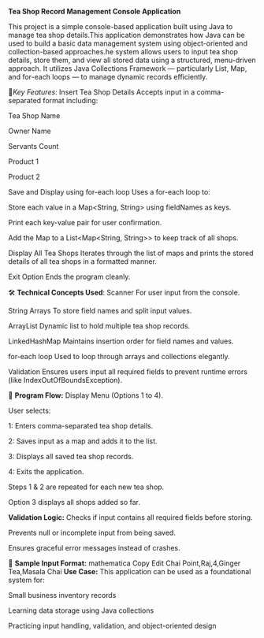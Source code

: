 **Tea Shop Record Management Console Application**

This project is a simple console-based application built using Java to manage tea shop details.This application demonstrates how Java can be used to build a basic data management system using object-oriented and collection-based approaches.he system allows users to input tea shop details, store them, and view all stored data using a structured, menu-driven approach. It utilizes Java Collections Framework — particularly List, Map, and for-each loops — to manage dynamic records efficiently.

🎯*Key Features*:
Insert Tea Shop Details
Accepts input in a comma-separated format including:

Tea Shop Name

Owner Name

Servants Count

Product 1

Product 2

Save and Display using for-each loop
Uses a for-each loop to:

Store each value in a Map<String, String> using fieldNames as keys.

Print each key-value pair for user confirmation.

Add the Map to a List<Map<String, String>> to keep track of all shops.

Display All Tea Shops
Iterates through the list of maps and prints the stored details of all tea shops in a formatted manner.

Exit Option
Ends the program cleanly.

🛠️ **Technical Concepts Used**:
Scanner
For user input from the console.

String Arrays
To store field names and split input values.

ArrayList
Dynamic list to hold multiple tea shop records.

LinkedHashMap
Maintains insertion order for field names and values.

for-each loop
Used to loop through arrays and collections elegantly.

Validation
Ensures users input all required fields to prevent runtime errors (like IndexOutOfBoundsException).

🔄 **Program Flow:**
Display Menu (Options 1 to 4).

User selects:

1: Enters comma-separated tea shop details.

2: Saves input as a map and adds it to the list.

3: Displays all saved tea shop records.

4: Exits the application.

Steps 1 & 2 are repeated for each new tea shop.

Option 3 displays all shops added so far.

**Validation Logic:**
Checks if input contains all required fields before storing.

Prevents null or incomplete input from being saved.

Ensures graceful error messages instead of crashes.

📌 **Sample Input Format:**
mathematica
Copy
Edit
Chai Point,Raj,4,Ginger Tea,Masala Chai
**Use Case:**
This application can be used as a foundational system for:

Small business inventory records

Learning data storage using Java collections

Practicing input handling, validation, and object-oriented design
